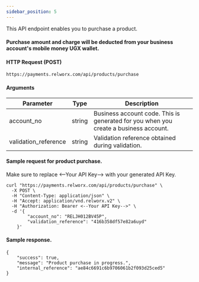 ```yaml
---
sidebar_position: 5
---
```


This API endpoint enables you to purchase a product.

#### Purchase amount and charge will be deducted from your business account's mobile money UGX wallet.

#### HTTP Request (POST)

```
https://payments.relworx.com/api/products/purchase
```

#### Arguments

|Parameter	|Type	|Description
|-----------|-------|------------
|account_no	|string	|Business account code. This is generated for you when you create a business account.
|validation_reference|	string	|Validation reference obtained during validation.

#### Sample request for product purchase.

Make sure to replace <--Your API Key--> with your generated API Key.

```
curl "https://payments.relworx.com/api/products/purchase" \
  -X POST \
  -H "Content-Type: application/json" \
  -H "Accept: application/vnd.relworx.v2" \
  -H "Authorization: Bearer <--Your API Key-->" \
  -d '{
        "account_no": "RELJH012BV45P",
        "validation_reference": "416b358df57e82a6uyd"
    }'
```

#### Sample response.

```
{
    "success": true,
    "message": "Product purchase in progress.",
    "internal_reference": "ae84c6691c6b9706061b2f093d25ced5"
}
```